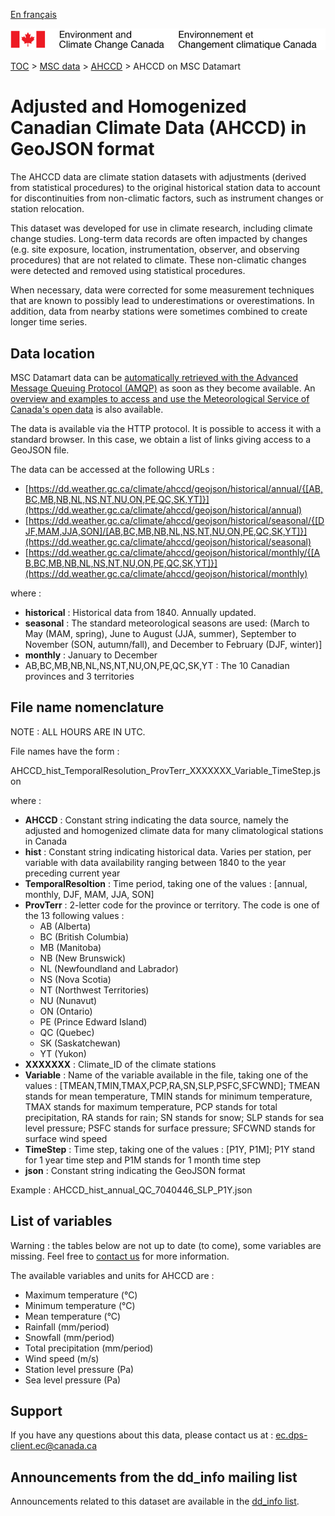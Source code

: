 [En français](readme_ahccd-datamart_fr.md)

![ECCC logo](../../img_eccc-logo.png)

[TOC](../../readme_en.md) > [MSC data](../readme_en.md) > [AHCCD](readme_ahccd_en.md) > AHCCD on MSC Datamart

# Adjusted and Homogenized Canadian Climate Data (AHCCD) in GeoJSON format

The AHCCD data are climate station datasets with adjustments (derived from statistical procedures) to the original historical station data to account for discontinuities from non-climatic factors, such as instrument changes or station relocation. 

This dataset was developed for use in climate research, including climate change studies. Long-term data records are often impacted by changes (e.g. site exposure, location, instrumentation, observer, and observing procedures) that are not related to climate. These non-climatic changes were detected and removed using statistical procedures. 

When necessary, data were corrected for some measurement techniques that are known to possibly lead to underestimations or overestimations. In addition, data from nearby stations were sometimes combined to create longer time series.

## Data location

MSC Datamart data can be [automatically retrieved with the Advanced Message Queuing Protocol (AMQP)](../../msc-datamart/amqp_en.md) as soon as they become available. An [overview and examples to access and use the Meteorological Service of Canada's open data](../../usage/readme_en.md) is also available.

The data is available via the HTTP protocol. It is possible to access it with a standard browser. In this case, we obtain a list of links giving access to a GeoJSON file.

The data can be accessed at the following URLs :

* [https://dd.weather.gc.ca/climate/ahccd/geojson/historical/annual/{[AB,BC,MB,NB,NL,NS,NT,NU,ON,PE,QC,SK,YT]}](https://dd.weather.gc.ca/climate/ahccd/geojson/historical/annual)
* [https://dd.weather.gc.ca/climate/ahccd/geojson/historical/seasonal/{[DJF,MAM,JJA,SON]/[AB,BC,MB,NB,NL,NS,NT,NU,ON,PE,QC,SK,YT]}](https://dd.weather.gc.ca/climate/ahccd/geojson/historical/seasonal)
* [https://dd.weather.gc.ca/climate/ahccd/geojson/historical/monthly/{[AB,BC,MB,NB,NL,NS,NT,NU,ON,PE,QC,SK,YT]}](https://dd.weather.gc.ca/climate/ahccd/geojson/historical/monthly)

where :

* __historical__ : Historical data from 1840. Annually updated.
* __seasonal__ : The standard meteorological seasons are used: (March to May (MAM, spring), June to August (JJA, summer),  September to November (SON, autumn/fall), and December to February (DJF, winter)]
* __monthly__ : January to December
*  AB,BC,MB,NB,NL,NS,NT,NU,ON,PE,QC,SK,YT : The 10 Canadian provinces and 3 territories 

## File name nomenclature 

NOTE : ALL HOURS ARE IN UTC.

File names have the form :

AHCCD_hist_TemporalResolution_ProvTerr_XXXXXXX_Variable_TimeStep.json

where :

* __AHCCD__ : Constant string indicating the data source, namely the adjusted and homogenized climate data for many climatological stations in Canada
* __hist__ : Constant string indicating historical data. Varies per station, per variable with data availability ranging between 1840 to the year preceding current year
* __TemporalResoltion__ : Time period, taking one of the values : [annual, monthly, DJF, MAM, JJA, SON]
* __ProvTerr__ : 2-letter code for the province or territory. The code is one of the 13 following values :
    * AB (Alberta)
    * BC (British Columbia)
    * MB (Manitoba)
    * NB (New Brunswick)
    * NL (Newfoundland and Labrador)
    * NS (Nova Scotia)
    * NT (Northwest Territories)
    * NU (Nunavut)
    * ON (Ontario)
    * PE (Prince Edward Island)
    * QC (Quebec)
    * SK (Saskatchewan)
    * YT (Yukon)
* __XXXXXXX__ : Climate_ID of the climate stations
* __Variable__ : Name of the variable available in the file, taking one of the values : [TMEAN,TMIN,TMAX,PCP,RA,SN,SLP,PSFC,SFCWND]; TMEAN stands for mean temperature, TMIN stands for minimum temperature, TMAX stands for maximum temperature, PCP stands for total precipitation, RA stands for rain; SN stands for snow; SLP stands for sea level pressure; PSFC stands for surface pressure; SFCWND stands for surface wind speed
* __TimeStep__ : Time step, taking one of the values : [P1Y, P1M]; P1Y stand for 1 year time step and P1M stands for 1 month time step
* __json__ : Constant string indicating the GeoJSON format

Example :  AHCCD_hist_annual_QC_7040446_SLP_P1Y.json

## List of variables

Warning : the tables below are not up to date (to come), some variables are missing. Feel free to [contact us](mailto:ec.dps-client.ec@canada.ca) for more information.

The available variables and units for AHCCD are :

* Maximum temperature (°C)
* Minimum temperature (°C)
* Mean temperature (°C)
* Rainfall (mm/period)
* Snowfall (mm/period)
* Total precipitation (mm/period)
* Wind speed (m/s)
* Station level  pressure (Pa) 
* Sea level pressure (Pa)

## Support

If you have any questions about this data, please contact us at : [ec.dps-client.ec@canada.ca](mailto:ec.dps-client.ec@canada.ca)

## Announcements from the dd_info mailing list 

Announcements related to this dataset are available in the [dd_info list](https://lists.ec.gc.ca/cgi-bin/mailman/listinfo/dd_info).

